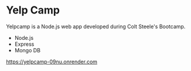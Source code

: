 # Yelp Camp

Yelpcamp is a Node.js web app developed during Colt Steele's Bootcamp.

- Node.js
- Express
- Mongo DB

https://yelpcamp-09nu.onrender.com
